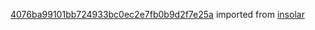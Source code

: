 [4076ba99101bb724933bc0ec2e7fb0b9d2f7e25a](https://github.com/insolar/insolar/commit/4076ba99101bb724933bc0ec2e7fb0b9d2f7e25a) imported from [insolar](https://github.com/insolar/insolar)
